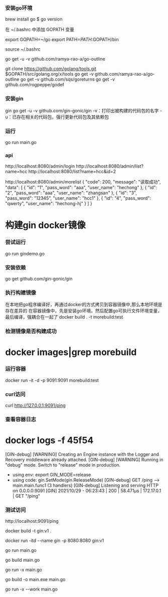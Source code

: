 
### 安装go环境
brew install go
$ go version

在 ~/.bashrc 中添加 GOPATH 变量

export GOPATH=~/go
export PATH=$PATH:$GOPATH/bin

source ~/.bashrc

go get -u -v github.com/ramya-rao-a/go-outline

git clone https://github.com/golang/tools.git $GOPATH/src/golang.org/x/tools
go get -v github.com/ramya-rao-a/go-outline
go get -v github.com/sqs/goreturns
go get -v github.com/rogpeppe/godef

### 安装gin
gin go get -u -v github.com/gin-gonic/gin
-v：打印出被构建的代码包的名字
-u：已存在相关的代码包，强行更新代码包及其依赖包

### 运行
go run main.go

### api
http://localhost:8080/admin/login
http://localhost:8080/admin/list?name=hcc
http://localhost:8080/list?name=hcc&id=2

http://localhost:8080/admin/morelist
{
    "code": 200,
    "message": "读取成功",
    "data": [
        {
            "id": "1",
            "pass_word": "aaa",
            "user_name": "hechong"
        },
        {
            "id": "2",
            "pass_word": "aaa",
            "user_name": "zhangsan"
        },
        {
            "id": "3",
            "pass_word": "12345",
            "user_name": "hcc1"
        },
        {
            "id": "4",
            "pass_word": "qwerty",
            "user_name": "hechong-hj"
        }
    ]
}


# 构建gin docker镜像

### 尝试运行
go run gindemo.go

### 安装依赖
go get github.com/gin-gonic/gin

### 执行构建镜像
在本地把go程序编译好，再通过docker的方式拷贝到容器镜像中,那么本地环境是存在差异的
在容器镜像中，先是安装go环境，然后配置go可执行文件环境变量，最后编译，强耦合在一起了
docker build . -t morebuild:test
### 检测镜像是否构建成功
# docker images|grep morebuild

### 运行容器
docker run -it -d -p 9091:9091 morebuild:test

### curl访问
curl http://127.0.0.1:9091/ping

### 查看容器日志
# docker logs -f 45f54
[GIN-debug] [WARNING] Creating an Engine instance with the Logger and Recovery middleware already attached.
[GIN-debug] [WARNING] Running in "debug" mode. Switch to "release" mode in production.
 - using env:   export GIN_MODE=release
 - using code:  gin.SetMode(gin.ReleaseMode)
[GIN-debug] GET    /ping                     --> main.main.func1 (3 handlers)
[GIN-debug] Listening and serving HTTP on 0.0.0.0:9091
[GIN] 2021/10/29 - 06:23:43 | 200 |      58.471µs |      172.17.0.1 | GET      "/ping"

### 测试访问
http://localhost:9091/ping

docker build -t gin:v1 .

docker run -itd --name gin -p 8080:8080 gin:v1

go run main.go

go build main.go

go run -x main.go

go build -o main.exe main.go

go run -x --work main.go

